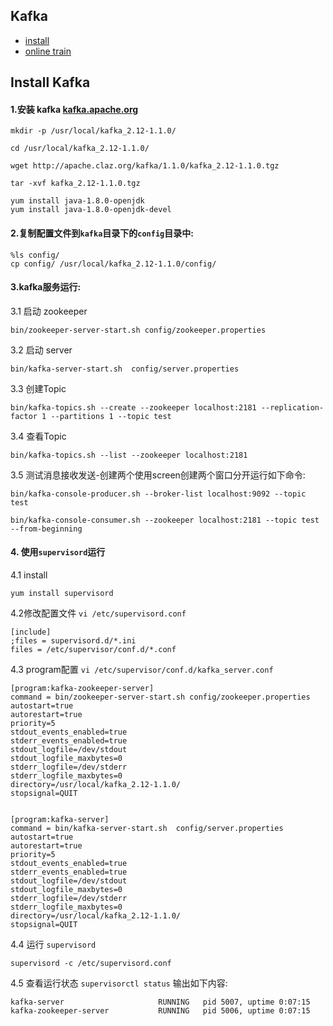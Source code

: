 ## Kafka

  * [install](install_kafka)
  * [online train](https://github.com/clotyxf/learningflow/tree/master/Kafka/online_train/kernel.py)


## Install Kafka
#### 1.安装 kafka [kafka.apache.org](http://kafka.apache.org/)
```
mkdir -p /usr/local/kafka_2.12-1.1.0/

cd /usr/local/kafka_2.12-1.1.0/

wget http://apache.claz.org/kafka/1.1.0/kafka_2.12-1.1.0.tgz

tar -xvf kafka_2.12-1.1.0.tgz

yum install java-1.8.0-openjdk
yum install java-1.8.0-openjdk-devel
```

#### 2.复制配置文件到`kafka`目录下的`config`目录中:
```
%ls config/
cp config/ /usr/local/kafka_2.12-1.1.0/config/
```

#### 3.kafka服务运行:
3.1 启动 zookeeper
```
bin/zookeeper-server-start.sh config/zookeeper.properties
```
3.2 启动 server
```
bin/kafka-server-start.sh  config/server.properties
```
3.3 创建Topic
```
bin/kafka-topics.sh --create --zookeeper localhost:2181 --replication-factor 1 --partitions 1 --topic test
```
3.4 查看Topic
```
bin/kafka-topics.sh --list --zookeeper localhost:2181
```
3.5 测试消息接收发送-创建两个使用screen创建两个窗口分开运行如下命令:
```
bin/kafka-console-producer.sh --broker-list localhost:9092 --topic test
```
```
bin/kafka-console-consumer.sh --zookeeper localhost:2181 --topic test --from-beginning
```
#### 4. 使用`supervisord`运行
4.1 install
```
yum install supervisord
```
4.2修改配置文件 `vi /etc/supervisord.conf`
```
[include]
;files = supervisord.d/*.ini
files = /etc/supervisor/conf.d/*.conf
```

4.3 program配置 `vi /etc/supervisor/conf.d/kafka_server.conf`

```
[program:kafka-zookeeper-server]
command = bin/zookeeper-server-start.sh config/zookeeper.properties
autostart=true
autorestart=true
priority=5
stdout_events_enabled=true
stderr_events_enabled=true
stdout_logfile=/dev/stdout
stdout_logfile_maxbytes=0
stderr_logfile=/dev/stderr
stderr_logfile_maxbytes=0
directory=/usr/local/kafka_2.12-1.1.0/
stopsignal=QUIT


[program:kafka-server]
command = bin/kafka-server-start.sh  config/server.properties
autostart=true
autorestart=true
priority=5
stdout_events_enabled=true
stderr_events_enabled=true
stdout_logfile=/dev/stdout
stdout_logfile_maxbytes=0
stderr_logfile=/dev/stderr
stderr_logfile_maxbytes=0
directory=/usr/local/kafka_2.12-1.1.0/
stopsignal=QUIT
```
4.4 运行 `supervisord`
```
supervisord -c /etc/supervisord.conf
```

4.5 查看运行状态 `supervisorctl status` 输出如下内容:
```
kafka-server                     RUNNING   pid 5007, uptime 0:07:15
kafka-zookeeper-server           RUNNING   pid 5006, uptime 0:07:15
```